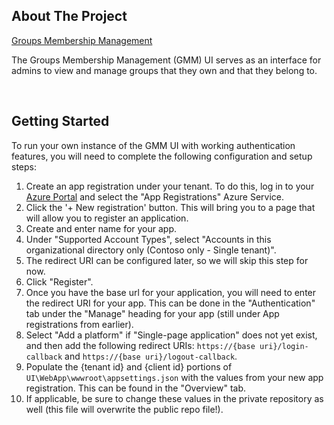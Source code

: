 ## About The Project

[Groups Membership Management](https://microsoftit.visualstudio.com/OneITVSO/_git/STW-Sol-GrpMM-public)

The Groups Membership Management (GMM) UI serves as an interface for admins to view and manage groups that they own and that they belong to.

<br>

## Getting Started

To run your own instance of the GMM UI with working authentication features, you will need to complete the following configuration and setup steps: 

1. Create an app registration under your tenant. To do this, log in to your [Azure Portal](https://ms.portal.azure.com/#home) and select the "App Registrations" Azure Service.
2. Click the '+ New registration' button. This will bring you to a page that will allow you to register an application.
3. Create and enter name for your app.
4. Under "Supported Account Types", select "Accounts in this organizational directory only (Contoso only - Single tenant)".
5. The redirect URI can be configured later, so we will skip this step for now.
6. Click "Register".
7. Once you have the base url for your application, you will need to enter the redirect URI for your app. This can be done in the "Authentication" tab under the "Manage" heading for your app (still under App registrations from earlier).
8. Select "Add a platform" if "Single-page application" does not yet exist, and then add the following redirect URIs: ```https://{base uri}/login-callback``` and ```https://{base uri}/logout-callback```.
9. Populate the {tenant id} and {client id} portions of ```UI\WebApp\wwwroot\appsettings.json``` with the values from your new app registration. This can be found in the "Overview" tab.
10. If applicable, be sure to change these values in the private repository as well (this file will overwrite the public repo file!).